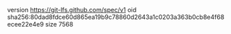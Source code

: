 version https://git-lfs.github.com/spec/v1
oid sha256:80dad8fdce60d865ea19b9c78860d2643a1c0203a363b0cb8e4f68ecee22e4e9
size 7568
